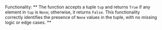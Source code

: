 Functionality: ** The function accepts a tuple `tup` and returns `True` if any element in `tup` is `None`; otherwise, it returns `False`. This functionality correctly identifies the presence of `None` values in the tuple, with no missing logic or edge cases. **